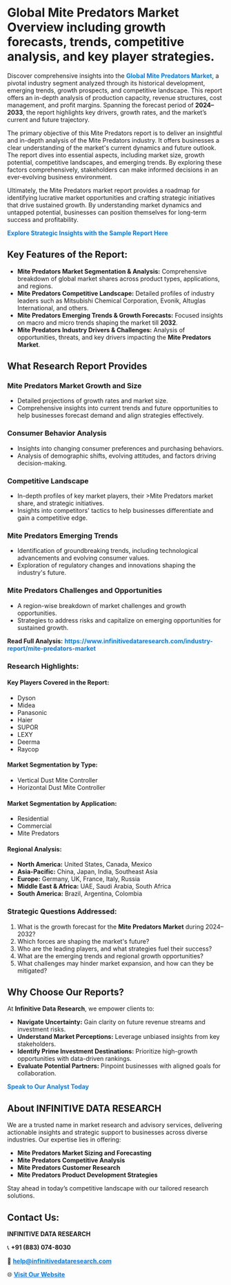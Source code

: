 <h1>Global Mite Predators Market Overview including growth forecasts, trends, competitive analysis, and key player strategies.</h1>
<p>
Discover comprehensive insights into the 
<a href="https://www.infinitivedataresearch.com/industry-report/mite-predators-market" rel="dofollow" style="color: #007BFF; text-decoration: none;"><strong>Global Mite Predators Market</strong></a>, a pivotal industry segment analyzed through its historical development, emerging trends, growth prospects, and competitive landscape. This report offers an in-depth analysis of production capacity, revenue structures, cost management, and profit margins. Spanning the forecast period of <strong>2024–2033</strong>, the report highlights key drivers, growth rates, and the market’s current and future trajectory.
</p>
<p>
The primary objective of this Mite Predators report is to deliver an insightful and in-depth analysis of the Mite Predators industry. It offers businesses a clear understanding of the market's current dynamics and future outlook. The report dives into essential aspects, including market size, growth potential, competitive landscapes, and emerging trends. By exploring these factors comprehensively, stakeholders can make informed decisions in an ever-evolving business environment.
</p>
<p>
Ultimately, the Mite Predators market report provides a roadmap for identifying lucrative market opportunities and crafting strategic initiatives that drive sustained growth. By understanding market dynamics and untapped potential, businesses can position themselves for long-term success and profitability.
</p>
<p>
<a href="https://www.infinitivedataresearch.com/request-sample/reportId=103234" style="color: #007BFF; text-decoration: none;"><strong>Explore Strategic Insights with the Sample Report Here</strong></a>
</p>

<h2>Key Features of the Report:</h2>
<ul>
<li><strong>Mite Predators Market Segmentation & Analysis:</strong> Comprehensive breakdown of global market shares across product types, applications, and regions.</li>
<li><strong>Mite Predators Competitive Landscape:</strong> Detailed profiles of industry leaders such as Mitsubishi Chemical Corporation, Evonik, Altuglas International, and others.</li>
<li><strong>Mite Predators Emerging Trends & Growth Forecasts:</strong> Focused insights on macro and micro trends shaping the market till <strong>2032</strong>.</li>
<li><strong>Mite Predators Industry Drivers & Challenges:</strong> Analysis of opportunities, threats, and key drivers impacting the <strong>Mite Predators Market</strong>.</li>
</ul>

<h2>What Research Report Provides</h2>
<h3>Mite Predators Market Growth and Size</h3>
<ul>
<li>Detailed projections of growth rates and market size.</li>
<li>Comprehensive insights into current trends and future opportunities to help businesses forecast demand and align strategies effectively.</li>
</ul>

<h3>Consumer Behavior Analysis</h3>
<ul>
<li>Insights into changing consumer preferences and purchasing behaviors.</li>
<li>Analysis of demographic shifts, evolving attitudes, and factors driving decision-making.</li>
</ul>

<h3>Competitive Landscape</h3>
<ul>
<li>In-depth profiles of key market players, their >Mite Predators market share, and strategic initiatives.</li>
<li>Insights into competitors' tactics to help businesses differentiate and gain a competitive edge.</li>
</ul>

<h3>Mite Predators Emerging Trends</h3>
<ul>
<li>Identification of groundbreaking trends, including technological advancements and evolving consumer values.</li>
<li>Exploration of regulatory changes and innovations shaping the industry's future.</li>
</ul>

<h3>Mite Predators Challenges and Opportunities</h3>
<ul>
<li>A region-wise breakdown of market challenges and growth opportunities.</li>
<li>Strategies to address risks and capitalize on emerging opportunities for sustained growth.</li>
</ul>
<p><strong>Read Full Analysis:</strong> <a href="https://www.infinitivedataresearch.com/industry-report/mite-predators-market" rel="dofollow" style="color: #007BFF; text-decoration: none;"><strong>https://www.infinitivedataresearch.com/industry-report/mite-predators-market</strong></a></p>
<h3>Research Highlights:</h3>
<h4>Key Players Covered in the Report:</h4>
<ul><li>Dyson</li><li>Midea</li><li>Panasonic</li><li>Haier</li><li>SUPOR</li><li>LEXY</li><li>Deerma</li><li>Raycop</li></ul>
<h4>Market Segmentation by Type:</h4>
<ul><li>Vertical Dust Mite Controller</li><li>Horizontal Dust Mite Controller</li></ul>
<h4>Market Segmentation by Application:</h4>
<ul><li>Residential</li><li>Commercial</li><li>Mite Predators</li></ul>

<h4>Regional Analysis:</h4>
<ul>
<li><strong>North America:</strong> United States, Canada, Mexico</li>
<li><strong>Asia-Pacific:</strong> China, Japan, India, Southeast Asia</li>
<li><strong>Europe:</strong> Germany, UK, France, Italy, Russia</li>
<li><strong>Middle East & Africa:</strong> UAE, Saudi Arabia, South Africa</li>
<li><strong>South America:</strong> Brazil, Argentina, Colombia</li>
</ul>

<h3>Strategic Questions Addressed:</h3>
<ol>
<li>What is the growth forecast for the <strong>Mite Predators Market</strong> during 2024–2032?</li>
<li>Which forces are shaping the market's future?</li>
<li>Who are the leading players, and what strategies fuel their success?</li>
<li>What are the emerging trends and regional growth opportunities?</li>
<li>What challenges may hinder market expansion, and how can they be mitigated?</li>
</ol>

<h2>Why Choose Our Reports?</h2>
<p>At <strong>Infinitive Data Research</strong>, we empower clients to:</p>
<ul>
<li><strong>Navigate Uncertainty:</strong> Gain clarity on future revenue streams and investment risks.</li>
<li><strong>Understand Market Perceptions:</strong> Leverage unbiased insights from key stakeholders.</li>
<li><strong>Identify Prime Investment Destinations:</strong> Prioritize high-growth opportunities with data-driven rankings.</li>
<li><strong>Evaluate Potential Partners:</strong> Pinpoint businesses with aligned goals for collaboration.</li>
</ul>
<p><a href="https://www.infinitivedataresearch.com/industry-report/mite-predators-market" rel="dofollow" style="color: #007BFF; text-decoration: none;"><strong>Speak to Our Analyst Today</strong></a></p>

<h2>About INFINITIVE DATA RESEARCH</h2>
<p>We are a trusted name in market research and advisory services, delivering actionable insights and strategic support to businesses across diverse industries. Our expertise lies in offering:</p>
<ul>
<li><strong>Mite Predators Market Sizing and Forecasting</strong></li>
<li><strong>Mite Predators Competitive Analysis</strong></li>
<li><strong>Mite Predators Customer Research</strong></li>
<li><strong>Mite Predators Product Development Strategies</strong></li>
</ul>
<p>Stay ahead in today’s competitive landscape with our tailored research solutions.</p>

<h2>Contact Us:</h2>
<p><strong>INFINITIVE DATA RESEARCH</strong></p>
<p>📞 <strong>+91 (883) 074-8030</strong></p>
<p>📧 <strong><a href="mailto:help@infinitivedataresearch.com" style="color: #007BFF;">help@infinitivedataresearch.com</a></strong></p>
<p>🌐 <strong><a href="https://www.infinitivedataresearch.com" rel="dofollow" style="color: #007BFF;">Visit Our Website</a></strong></p>